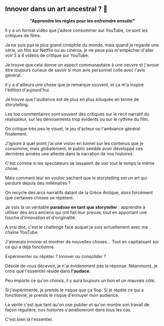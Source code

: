 ## Innover dans un art ancestral ? 🤔

<center><strong>"Apprendre les règles pour les enfreindre ensuite"</strong></center>

Il y a un format vidéo que j'adore consommer sur YouTube, ce sont les critiques de films.

Je ne suis pas le plus grand cinéphile du monde, mais quand je regarde une série, un film sur Netflix ou au cinéma, je ne peux pas m'empêcher d'aller voir 3 à 4 vidéos de critique sur YouTube.

Je trouve que cela donne un aspect communautaire à une oeuvre et j'avoue être toujours curieux de savoir si mon avis personnel colle avec l'avis général.

Il y a d'ailleurs une chose que je remarque souvent, et ça m'a inspiré l'édition d'aujourd'hui.

Je trouve que l'audience est de plus en plus éduquée en terme de storytelling.

Les top commentaires sont souvent des critiques sur le récit narratif du réalisateur, sur les dénouements trop évidents ou sur le rythme du film.

On critique très peu le visuel, le jeu d'acteur ou l'ambiance général finalement.

J'ignore à quel point j'ai une vision en tunnel sur les contenus que je consomme, mais globalement, le public semble avoir développé ces dernières années une attente dans la narration de nos histoires.

C'est comme si les spectateurs se lassaient de voir tout le temps la même chose.

Mais comment leur en vouloir sachant que le storytelling est un art qui perdure depuis des millénaires ? 

On recycle des arcs narratifs datant de la Grèce Antique, alors forcément que certaines choses se répètent.

Je vois là un véritable **paradoxe en tant que storyteller** : apprendre à utiliser des arcs anciens qui ont fait leur preuve, tout en apportant une touche d'innovation et d'originalité. 

A vrai dire, c'est le challenge face auquel je suis actuellement avec ma chaîne YouTube.

J'aimerais innover et montrer de nouvelles choses… Tout en capitalisant sur ce qui a déjà fonctionné. 

Expérimenter ou répéter ? Innover ou consolider ? 

Désolé de vous décevoir, je n'ai évidemment pas la réponse. Néanmoins, je crois que l'essentiel réside dans **l'audace**.

Peu importe ce qu'on choisis, il y aura toujours un bon et un mauvais côté.

Si j'expérimente, je prends le risque que ça flop. Si je répète ce qui a fonctionné, je prends le risque d'ennuyer mon audience.

La vérité c'est que tant qu'on ose publier et qu'on montre son travail de façon régulière, nos histoires s'amélioreront dans tous les cas. 

C'est bien là l'essentiel.